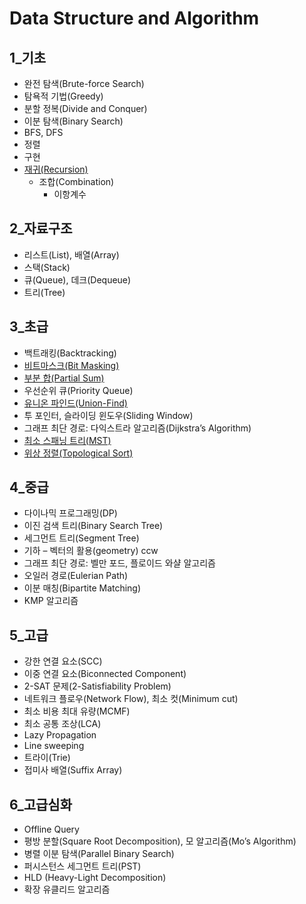 # Data Structure and Algorithm

## 1_기초

-   완전 탐색(Brute-force Search)
-   탐욕적 기법(Greedy)
-   분할 정복(Divide and Conquer)
-   이분 탐색(Binary Search)
-   BFS, DFS
-   정렬
-   구현
-   [재귀(Recursion)](https://github.com/profornnan/Data-Structure-and-Algorithm/blob/master/1_기초/재귀(Recursion).md#재귀recursion)
    -   조합(Combination)
        -   이항계수



## 2_자료구조

-   리스트(List), 배열(Array)
-   스택(Stack)
-   큐(Queue), 데크(Dequeue)
-   트리(Tree)



## 3_초급

-   백트래킹(Backtracking)
-   [비트마스크(Bit Masking)](https://github.com/profornnan/Data-Structure-and-Algorithm/blob/master/3_초급/비트마스크(Bit_Masking).md#비트마스크bit-masking)
-   [부분 합(Partial Sum)](https://github.com/profornnan/Data-Structure-and-Algorithm/blob/master/3_초급/부분_합(Partial_Sum).md#부분-합partial-sum)
-   우선순위 큐(Priority Queue)
-   [유니온 파인드(Union-Find)](https://github.com/profornnan/Data-Structure-and-Algorithm/blob/master/3_초급/유니온_파인드(Union-Find).md#유니온-파인드union-find)
-   투 포인터, 슬라이딩 윈도우(Sliding Window)
-   그래프 최단 경로: 다익스트라 알고리즘(Dijkstra’s Algorithm)
-   [최소 스패닝 트리(MST)](https://github.com/profornnan/Data-Structure-and-Algorithm/blob/master/3_초급/최소_스패닝_트리(MST).md#최소-스패닝-트리mst)
-   [위상 정렬(Topological Sort)](https://github.com/profornnan/Data-Structure-and-Algorithm/blob/master/3_초급/위상_정렬(Topological_Sort).md#위상-정렬topological-sort)



## 4_중급

-   다이나믹 프로그래밍(DP)
-   이진 검색 트리(Binary Search Tree)
-   세그먼트 트리(Segment Tree)
-   기하 – 벡터의 활용(geometry) ccw 
-   그래프 최단 경로: 벨만 포드, 플로이드 와샬 알고리즘
-   오일러 경로(Eulerian Path) 
-   이분 매칭(Bipartite Matching)
-   KMP 알고리즘



## 5_고급

-   강한 연결 요소(SCC)
-   이중 연결 요소(Biconnected Component)
-   2-SAT 문제(2-Satisfiability Problem)
-   네트워크 플로우(Network Flow), 최소 컷(Minimum cut)
-   최소 비용 최대 유량(MCMF)
-   최소 공통 조상(LCA)
-   Lazy Propagation
-   Line sweeping 
-   트라이(Trie)
-   접미사 배열(Suffix Array)



## 6_고급심화

-   Offline Query 
-   평방 분할(Square Root Decomposition), 모 알고리즘(Mo’s Algorithm)
-   병렬 이분 탐색(Parallel Binary Search)
-   퍼시스턴스 세그먼트 트리(PST)
-   HLD (Heavy-Light Decomposition)
-   확장 유클리드 알고리즘

